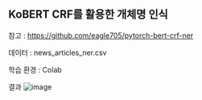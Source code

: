 ## KoBERT CRF를 활용한 개체명 인식

참고 : https://github.com/eagle705/pytorch-bert-crf-ner

데이터 : news_articles_ner.csv

학습 환경 : Colab

결과
![image](https://user-images.githubusercontent.com/44194558/139623909-d14ff78e-7f34-4522-837d-619364714945.png)

